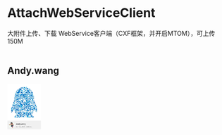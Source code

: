 AttachWebServiceClient 
================================
大附件上传、下载 WebService客户端（CXF框架，并开启MTOM），可上传 150M<br>
<br>
## Andy.wang

<img src="doc/594580820.jpg" width="15%" alt="Andy.wang的QQ"/>
